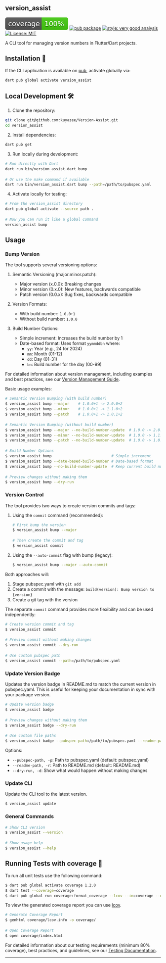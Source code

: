 ## version_assist

![coverage][coverage_badge]
[![pub package][pub_version_badge]][pub_package_link]
[![style: very good analysis][very_good_analysis_badge]][very_good_analysis_link]
[![License: MIT][license_badge]][license_link]

A CLI tool for managing version numbers in Flutter/Dart projects.

## Installation 🚀

If the CLI application is available on [pub](https://pub.dev), activate globally via:

```sh
dart pub global activate version_assist
```

## Local Development 🛠️

1. Clone the repository:

```sh
git clone git@github.com:kuyazee/Version-Assist.git
cd version_assist
```

2. Install dependencies:

```sh
dart pub get
```

3. Run locally during development:

```sh
# Run directly with Dart
dart run bin/version_assist.dart bump

# Or use the make command if available
dart run bin/version_assist.dart bump --path=/path/to/pubspec.yaml
```

4. Activate locally for testing:

```sh
# From the version_assist directory
dart pub global activate --source path .

# Now you can run it like a global command
version_assist bump
```

## Usage

### Bump Version

The tool supports several versioning options:

1. Semantic Versioning (major.minor.patch):

   - Major version (x.0.0): Breaking changes
   - Minor version (0.x.0): New features, backwards compatible
   - Patch version (0.0.x): Bug fixes, backwards compatible

2. Version Formats:
   - With build number: `1.0.0+1`
   - Without build number: `1.0.0`

3. Build Number Options:
   - Simple increment: Increases the build number by 1
   - Date-based format: Uses format `yymmddbn` where:
     - `yy`: Year (e.g., 24 for 2024)
     - `mm`: Month (01-12)
     - `dd`: Day (01-31)
     - `bn`: Build number for the day (00-99)

For detailed information about version management, including examples and best practices, see our [Version Management Guide](docs/version_management.md).

Basic usage examples:

```sh
# Semantic Version Bumping (with build number)
$ version_assist bump --major    # 1.0.0+1 -> 2.0.0+2
$ version_assist bump --minor    # 1.0.0+1 -> 1.1.0+2
$ version_assist bump --patch    # 1.0.0+1 -> 1.0.1+2

# Semantic Version Bumping (without build number)
$ version_assist bump --major --no-build-number-update  # 1.0.0 -> 2.0.0
$ version_assist bump --minor --no-build-number-update  # 1.0.0 -> 1.1.0
$ version_assist bump --patch --no-build-number-update  # 1.0.0 -> 1.0.1

# Build Number Options
$ version_assist bump                           # Simple increment
$ version_assist bump --date-based-build-number # Date-based format
$ version_assist bump --no-build-number-update  # Keep current build number

# Preview changes without making them
$ version_assist bump --dry-run
```

### Version Control

The tool provides two ways to create version commits and tags:

1. Using the `commit` command (recommended):
   ```sh
   # First bump the version
   $ version_assist bump --major
   
   # Then create the commit and tag
   $ version_assist commit
   ```

2. Using the `--auto-commit` flag with bump (legacy):
   ```sh
   $ version_assist bump --major --auto-commit
   ```

Both approaches will:
1. Stage pubspec.yaml with `git add`
2. Create a commit with the message: `build(version): Bump version to {version}`
3. Create a git tag with the version

The separate `commit` command provides more flexibility and can be used independently:

```sh
# Create version commit and tag
$ version_assist commit

# Preview commit without making changes
$ version_assist commit --dry-run

# Use custom pubspec path
$ version_assist commit --path=/path/to/pubspec.yaml
```

### Update Version Badge

Updates the version badge in README.md to match the current version in pubspec.yaml. This is useful for keeping your documentation in sync with your package version.

```sh
# Update version badge
$ version_assist badge

# Preview changes without making them
$ version_assist badge --dry-run

# Use custom file paths
$ version_assist badge --pubspec-path=/path/to/pubspec.yaml --readme-path=/path/to/README.md
```

Options:
- `--pubspec-path, -p`: Path to pubspec.yaml (default: pubspec.yaml)
- `--readme-path, -r`: Path to README.md (default: README.md)
- `--dry-run, -d`: Show what would happen without making changes

### Update CLI

Update the CLI tool to the latest version.

```sh
$ version_assist update
```

### General Commands

```sh
# Show CLI version
$ version_assist --version

# Show usage help
$ version_assist --help
```

## Running Tests with coverage 🧪

To run all unit tests use the following command:

```sh
$ dart pub global activate coverage 1.2.0
$ dart test --coverage=coverage
$ dart pub global run coverage:format_coverage --lcov --in=coverage --out=coverage/lcov.info
```

To view the generated coverage report you can use [lcov](https://github.com/linux-test-project/lcov).

```sh
# Generate Coverage Report
$ genhtml coverage/lcov.info -o coverage/

# Open Coverage Report
$ open coverage/index.html
```

For detailed information about our testing requirements (minimum 80% coverage), best practices, and guidelines, see our [Testing Documentation](docs/testing.md).

---

[coverage_badge]: coverage_badge.svg
[pub_version_badge]: https://img.shields.io/badge/pub-v1.2.0-blue
[pub_package_link]: https://pub.dev/packages/version_assist
[license_badge]: https://img.shields.io/badge/license-MIT-blue.svg
[license_link]: https://opensource.org/licenses/MIT
[very_good_analysis_badge]: https://img.shields.io/badge/style-very_good_analysis-B22C89.svg
[very_good_analysis_link]: https://pub.dev/packages/very_good_analysis
[very_good_cli_link]: https://github.com/VeryGoodOpenSource/very_good_cli
